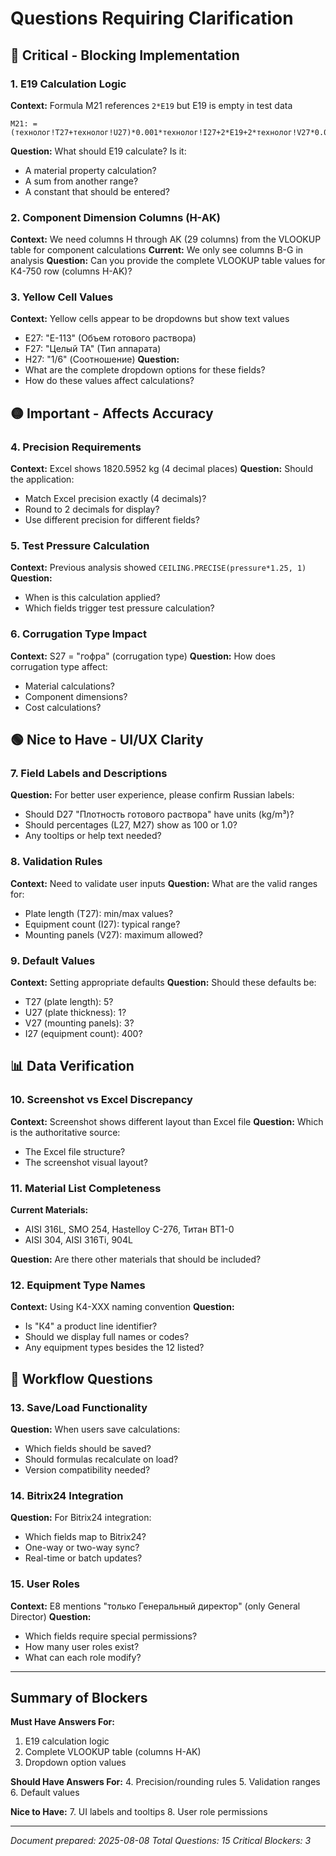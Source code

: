 # Questions Requiring Clarification

## 🔴 Critical - Blocking Implementation

### 1. E19 Calculation Logic

**Context:** Formula M21 references `2*E19` but E19 is empty in test data

```excel
M21: =(технолог!T27+технолог!U27)*0.001*технолог!I27+2*E19+2*технолог!V27*0.001
```

**Question:** What should E19 calculate? Is it:

- A material property calculation?
- A sum from another range?
- A constant that should be entered?

### 2. Component Dimension Columns (H-AK)

**Context:** We need columns H through AK (29 columns) from the VLOOKUP table for component calculations
**Current:** We only see columns B-G in analysis
**Question:** Can you provide the complete VLOOKUP table values for К4-750 row (columns H-AK)?

### 3. Yellow Cell Values

**Context:** Yellow cells appear to be dropdowns but show text values

- E27: "Е-113" (Объем готового раствора)
- F27: "Целый ТА" (Тип аппарата)
- H27: "1/6" (Соотношение)
  **Question:**
- What are the complete dropdown options for these fields?
- How do these values affect calculations?

## 🟡 Important - Affects Accuracy

### 4. Precision Requirements

**Context:** Excel shows 1820.5952 kg (4 decimal places)
**Question:** Should the application:

- Match Excel precision exactly (4 decimals)?
- Round to 2 decimals for display?
- Use different precision for different fields?

### 5. Test Pressure Calculation

**Context:** Previous analysis showed `CEILING.PRECISE(pressure*1.25, 1)`
**Question:**

- When is this calculation applied?
- Which fields trigger test pressure calculation?

### 6. Corrugation Type Impact

**Context:** S27 = "гофра" (corrugation type)
**Question:** How does corrugation type affect:

- Material calculations?
- Component dimensions?
- Cost calculations?

## 🟢 Nice to Have - UI/UX Clarity

### 7. Field Labels and Descriptions

**Question:** For better user experience, please confirm Russian labels:

- Should D27 "Плотность готового раствора" have units (kg/m³)?
- Should percentages (L27, M27) show as 100 or 1.0?
- Any tooltips or help text needed?

### 8. Validation Rules

**Context:** Need to validate user inputs
**Question:** What are the valid ranges for:

- Plate length (T27): min/max values?
- Equipment count (I27): typical range?
- Mounting panels (V27): maximum allowed?

### 9. Default Values

**Context:** Setting appropriate defaults
**Question:** Should these defaults be:

- T27 (plate length): 5?
- U27 (plate thickness): 1?
- V27 (mounting panels): 3?
- I27 (equipment count): 400?

## 📊 Data Verification

### 10. Screenshot vs Excel Discrepancy

**Context:** Screenshot shows different layout than Excel file
**Question:** Which is the authoritative source:

- The Excel file structure?
- The screenshot visual layout?

### 11. Material List Completeness

**Current Materials:**

- AISI 316L, SMO 254, Hastelloy C-276, Титан ВТ1-0
- AISI 304, AISI 316Ti, 904L

**Question:** Are there other materials that should be included?

### 12. Equipment Type Names

**Context:** Using К4-XXX naming convention
**Question:**

- Is "К4" a product line identifier?
- Should we display full names or codes?
- Any equipment types besides the 12 listed?

## 🔄 Workflow Questions

### 13. Save/Load Functionality

**Question:** When users save calculations:

- Which fields should be saved?
- Should formulas recalculate on load?
- Version compatibility needed?

### 14. Bitrix24 Integration

**Question:** For Bitrix24 integration:

- Which fields map to Bitrix24?
- One-way or two-way sync?
- Real-time or batch updates?

### 15. User Roles

**Context:** E8 mentions "только Генеральный директор" (only General Director)
**Question:**

- Which fields require special permissions?
- How many user roles exist?
- What can each role modify?

---

## Summary of Blockers

**Must Have Answers For:**

1. E19 calculation logic
2. Complete VLOOKUP table (columns H-AK)
3. Dropdown option values

**Should Have Answers For:** 4. Precision/rounding rules 5. Validation ranges 6. Default values

**Nice to Have:** 7. UI labels and tooltips 8. User role permissions

---

_Document prepared: 2025-08-08_
_Total Questions: 15_
_Critical Blockers: 3_
